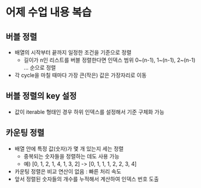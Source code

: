 # 어제 수업 내용 복습

## 버블 정렬

- 배열의 시작부터 끝까지 일정한 조건을 기준으로 정렬
  - 길이가 n인 리스트를 버블 정렬한다면 인덱스 범위 0~(n-1), 1~(n-1), 2~(n-1) ... 순으로 정렬
- 각 cycle을 마칠 때마다 가장 큰(작은) 값은 가장자리로 이동

## 버블 정렬의 key 설정

- 값이 iterable 형태인 경우 하위 인덱스를 설정해서 기준 구체화 가능

## 카운팅 정렬

- 배열 안에 특정 값(숫자)가 몇 개 있는지 세는 정렬
  - 중복되는 숫자들을 정렬하는 데도 사용 가능
  - 예) \[0, 1, 2, 1, 4, 1, 3, 2] -> \[0, 1, 1, 1, 2, 2, 3, 4]
- 카운팅 정렬은 비교 연산이 없음 : 빠른 처리 속도
- 앞서 정렬된 숫자들의 개수를 누적해서 계산하여 인덱스 번호 도출